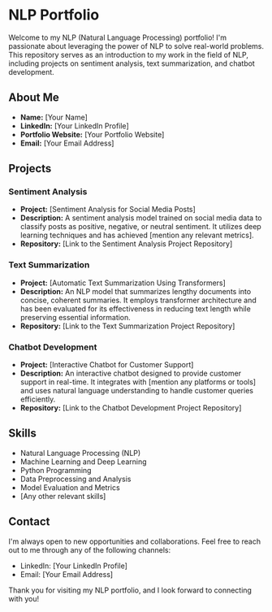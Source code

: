 # NLP Portfolio

Welcome to my NLP (Natural Language Processing) portfolio! I'm passionate about leveraging the power of NLP to solve real-world problems. This repository serves as an introduction to my work in the field of NLP, including projects on sentiment analysis, text summarization, and chatbot development.

## About Me

- **Name:** [Your Name]
- **LinkedIn:** [Your LinkedIn Profile]
- **Portfolio Website:** [Your Portfolio Website]
- **Email:** [Your Email Address]

## Projects

### Sentiment Analysis

- **Project:** [Sentiment Analysis for Social Media Posts]
- **Description:** A sentiment analysis model trained on social media data to classify posts as positive, negative, or neutral sentiment. It utilizes deep learning techniques and has achieved [mention any relevant metrics].
- **Repository:** [Link to the Sentiment Analysis Project Repository]

### Text Summarization

- **Project:** [Automatic Text Summarization Using Transformers]
- **Description:** An NLP model that summarizes lengthy documents into concise, coherent summaries. It employs transformer architecture and has been evaluated for its effectiveness in reducing text length while preserving essential information.
- **Repository:** [Link to the Text Summarization Project Repository]

### Chatbot Development

- **Project:** [Interactive Chatbot for Customer Support]
- **Description:** An interactive chatbot designed to provide customer support in real-time. It integrates with [mention any platforms or tools] and uses natural language understanding to handle customer queries efficiently.
- **Repository:** [Link to the Chatbot Development Project Repository]

## Skills

- Natural Language Processing (NLP)
- Machine Learning and Deep Learning
- Python Programming
- Data Preprocessing and Analysis
- Model Evaluation and Metrics
- [Any other relevant skills]

## Contact

I'm always open to new opportunities and collaborations. Feel free to reach out to me through any of the following channels:

- LinkedIn: [Your LinkedIn Profile]
- Email: [Your Email Address]

Thank you for visiting my NLP portfolio, and I look forward to connecting with you!
